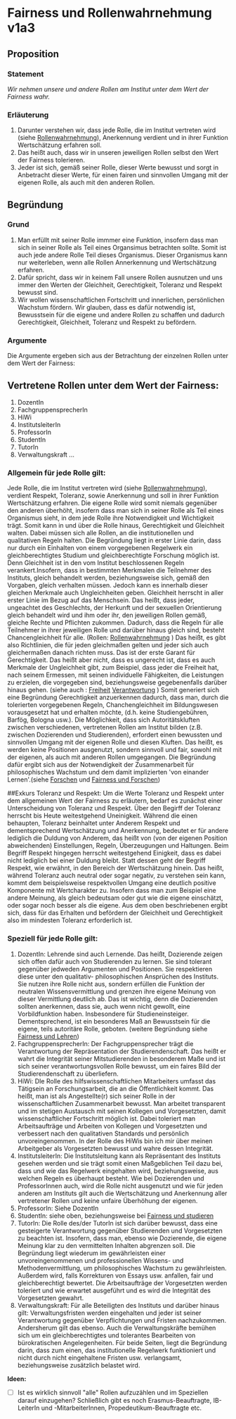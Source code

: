 <!---
   NAME - The NAME of this project is:
ethos

  FILE - The FILENAME of the current file is:
/v1a3.md

  CREATION - This project was CREATED on:
2017-01-28-16:15:00 UTC

  MODIFICATION - This project was last MODIFIED on:
2017-01-28-16:15:00 UTC

  VERSION - The current VERSION of this project is:
<git-commit-hash>-2017-01-28-16:15:00 UTC

  CREATOR(S) - This project was CREATED by:
Michael Czechowski, Martin Maga

  CONTACT - You can CONTACT the creator(s) or developer(s) of this project at:
E-Mail: mail@martinmaga.de

  COPYRIGHT - The COPYRIGHT holder of this project is:
COPYRIGHT (c) 2016 Martin Maga

  LICENSE - This project is LICENSED under the following license:
Martin Maga 2016 CC BY-SA 4.0 https://creativecommons.org

  SUBFILE – This is a SUBFILE! For more INFORMATION on this project go to:
/README.md
--->

# Fairness und Rollenwahrnehmung v1a3

## Proposition
### Statement
*Wir nehmen unsere und andere Rollen am Institut unter dem Wert der Fairness wahr.*

### Erläuterung
1. Darunter verstehen wir, dass jede Rolle, die im Institut vertreten wird (siehe [Rollenwahrnehmung](../actions/a3_roles)), Anerkennung verdient und in ihrer Funktion Wertschätzung erfahren soll.
2. Das heißt auch, dass wir in unseren jeweiligen Rollen selbst den Wert der Fairness tolerieren.
3. Jeder ist sich, gemäß seiner Rolle, dieser Werte bewusst und sorgt in Anbetracht dieser Werte, für einen fairen und sinnvollen Umgang mit der eigenen Rolle, als auch mit den anderen Rollen.

## Begründung
### Grund
1. Man erfüllt mit seiner Rolle immmer eine Funktion, insofern dass man sich in seiner Rolle als Teil eines Organsimus betrachten sollte. Somit ist auch jede andere Rolle Teil dieses Organismus. Dieser Organismus kann nur weiterleben, wenn alle Rollen Annerkennung und Wertschätzung erfahren.
2. Dafür spricht, dass wir in keinem Fall unsere Rollen ausnutzen und uns immer den Werten der Gleichheit, Gerechtigkeit, Toleranz und Respekt bewusst sind.
3. Wir wollen wissenschaftlichen Fortschritt und innerlichen, persönlichen Wachstum fördern. Wir glauben, dass es dafür notwendig ist, Bewusstsein für die eigene und andere Rollen zu schaffen und dadurch Gerechtigkeit, Gleichheit, Toleranz und Respekt zu befördern.

### Argumente

Die Argumente ergeben sich aus der Betrachtung der einzelnen Rollen unter dem Wert der Fairness:

## Vertretene Rollen unter dem Wert der Fairness:

1. DozentIn
2. FachgruppensprecherIn
3. HiWi
4. InstitutsleiterIn
5. ProfessorIn
6. StudentIn
7. TutorIn
8. Verwaltungskraft
...

### Allgemein für jede Rolle gilt:

Jede Rolle, die im Institut vertreten wird (siehe [Rollenwahrnehmung](../contents/actions/a3_roles)), verdient Respekt, Toleranz, sowie Anerkennung und soll in ihrer Funktion Wertschätzung erfahren. Die eigene Rolle wird somit niemals gegenüber den anderen überhöht, insofern dass man sich in seiner Rolle als Teil eines Organismus sieht, in dem jede Rolle ihre Notwendigkeit und Wichtigkeit trägt. Somit kann in und über die Rolle hinaus, Gerechtigkeit und Gleichheit walten. Dabei müssen sich alle Rollen, an die institutionellen und qualitativen Regeln halten. Die Begründung liegt in erster Linie darin, dass nur durch ein Einhalten von einem vorgegebenen Regelwerk ein gleichberechtigtes Studium und gleichberechtigte Forschung möglich ist. Denn Gleichheit ist in den vom Institut beschlossenen Regeln verankert.Insofern, dass in bestimmten Merkmalen die Teilnehmer des Instituts, gleich behandelt werden, beziehungsweise sich, gemäß den Vorgaben, gleich verhalten müssen. Jedoch kann es innerhalb dieser gleichen Merkmale auch Ungleichheiten geben.
Gleichheit herrscht in aller erster Linie im Bezug auf das Menschsein. Das heißt, dass jeder, ungeachtet des Geschlechts, der Herkunft und der sexuellen Orientierung gleich behandelt wird und ihm oder ihr, den jeweiligen Rollen gemäß, gleiche Rechte und Pflichten zukommen. Dadurch, dass die Regeln für alle Teilnehmer in ihrer jeweiligen Rolle und darüber hinaus gleich sind, besteht Chancengleichheit für alle. (Rollen: [Rollenwahrnehmung](../contents/actions/a3_roles.md) )
Das heißt, es gibt also Richtlinien, die für jeden gleichmaßen gelten und jeder sich auch gleichermaßen danach richten muss. Das ist der erste Garant für Gerechtigkeit. Das heißt aber nicht, dass es ungerecht ist, dass es auch Merkmale der Ungleichheit gibt, zum Beispiel, dass jeder die Freiheit hat, nach seinem Ermessen, mit seinen individuelle Fähigkeiten, die Leistungen zu erzielen, die vorgegeben sind, beziehungsweise gegebenenfalls darüber hinaus gehen. (siehe auch : [Freiheit](../contents/values/v2_freedom.md) [Verantwortung](../contents/values/v6_responsibility.md) )
Somit generiert sich eine Begründung Gerechtigkeit anzuerkennen dadurch, dass man, durch die tolerierten vorgegebenen Regeln, Chanchengleichheit im Bildungswesen vorausgesetzt hat und erhalten möchte, (d.h. keine Studiengebühren, Barfög, Bologna usw.).
Die Möglichkeit, dass sich Autoritätskluften zwischen verschiedenen, vertretenen Rollen am Institut bilden (z.B. zwischen Dozierenden und Studierenden), erfordert einen bewussten und sinnvollen Umgang mit der eigenen Rolle und diesen Kluften. Das heißt, es werden keine Positionen ausgenutzt, sondern sinnvoll und fair, sowohl mit der eigenen, als auch mit anderen Rollen umgegangen. Die Begründung dafür ergibt sich aus der Notwendigkeit der Zusammenarbeit für philosophisches Wachstum und dem damit implizierten 'von einander Lernen'.(siehe [Forschen](../contents/actions/a1_research.md) und [Fairness und Forschen](../contents/fields/v1a1.md))

##Exkurs Toleranz und Respekt:
Um die Werte Toleranz und Respekt unter dem allgemeinen Wert der Fairness zu erläutern, bedarf es zunächst einer Unterscheidung von Toleranz und Respekt.
Über den Begirff der Toleranz herrscht bis Heute weitestgehend Uneinigkeit. Während die einen behaupten, Toleranz beinhaltet unter Anderem Respekt und dementsprechend Wertschätzung und Anerkennung, bedeutet er für andere lediglich die Duldung von Anderem, das heißt von (von der eigenen Position abweichenden) Einstellungen, Regeln, Überzeugungen und Haltungen.
Beim Begriff Respekt hingegen herrscht weitestgehend Einigkeit, dass es dabei nicht lediglich bei einer Duldung bleibt. Statt dessen geht der Begriff Respekt, wie erwähnt, in den Bereich der Wertschätzung hinein. Das heißt, während Toleranz auch neutral oder sogar negativ, zu verstehen sein kann, kommt dem beispielsweise respektvollen Umgang eine deutlich positive Komponente mit Wertcharakter zu. Insofern dass man zum Beispiel eine andere Meinung, als gleich bedeutsam oder gut wie die eigene einschätzt, oder sogar noch besser als die eigene.
Aus dem oben beschriebenen ergibt sich, dass für das Erhalten und befördern der Gleichheit und Gerechtigkeit also im mindesten Toleranz erforderlich ist.

### Speziell für jede Rolle gilt:

1. DozentIn: Lehrende sind auch Lernende. Das heißt, Dozierende zeigen sich offen dafür auch von Studierenden zu lernen. Sie sind tolerant gegenüber jedweden Argumenten und Positionen. Sie respektieren diese unter den qualitativ- philosophischen Ansprüchen des Instituts. Sie nutzen ihre Rolle nicht aus, sondern erfüllen die Funktion der neutralen Wissensvermittlung und grenzen ihre eigene Meinung von dieser Vermittlung deutlich ab. Das ist wichtig, denn die Dozierenden sollten anerkennen, dass sie, auch wenn nicht gewollt, eine Vorbildfunktion haben. Insbesondere für Studieneinsteiger. Dementsprechend, ist ein besonderes Maß an Bewusstsein für die eigene, teils autoritäre Rolle, geboten. (weitere Begründung siehe [Fairness und Lehren](../fields/v1a2.md))
2. FachgruppensprecherIn: Der Fachgruppensprecher trägt die Verantwortung der Repräsentation der Studierendenschaft. Das heißt er wahrt die Integrität seiner Mitstudierenden in besonderem Maße und ist sich seiner verantwortungsvollen Rolle bewusst, um ein faires Bild der Studierendenschaft zu überliefern.
3. HiWi: DIe Rolle des hilfswissenschaftlichen Mitarbeiters umfasst das Tätigsein an Forschungsarbeit, die an die Öffentlichkeit kommt. Das heißt, man ist als Angestellte(r) sich seiner Rolle in der wissenschaftlichen Zusammenarbeit bewusst. Man arbeitet transparent und im stetigen Austausch mit seinen Kollegen und Vorgesetzten, damit wissenschaftlicher Fortschritt möglich ist. Dabei toleriert man Arbeitsaufträge und Arbeiten von Kollegen und Vorgesetzten und verbessert nach den qualitativen Standards und persönlich unvoreingenommen. In der Rolle des HiWis bin ich mir über meinen Arbeitgeber als Vorgesetzten bewusst und wahre dessen Integrität.
4. InstitutsleiterIn: Die Institutsleitung kann als Repräsentant des Instituts gesehen werden und sie trägt somit einen Maßgeblichen Teil dazu bei, dass und wie das Regelwerk eingehalten wird, beziehungsweise, aus welchen Regeln es überhaupt besteht. Wie bei Dozierenden und ProfessorInnen auch, wird die Rolle nicht ausgenutzt und wie für jeden anderen am Instituts gilt auch die Wertschätzung und Anerkennung aller vertretener Rollen und keine unfaire Überhöhung der eigenen.
5. ProfessorIn: Siehe DozentIn
6. StudentIn: siehe oben, beziehungsweise bei [Fairness und studieren](./v1a4.md)
7. TutorIn: Die Rolle des/der TutorIn ist sich darüber bewusst, dass eine gesteigerte Verantwortung gegenüber Studierenden und Vorgesetzten zu beachten ist. Insofern, dass man, ebenso wie Dozierende, die eigene Meinung klar zu den vermittelten Inhalten abgrenzen soll. Die Begründung liegt wiederum im gewährleisten einer unvoreingenommenen und professionellen Wissens- und Methodenvermittlung, um philosophisches Wachstum zu gewährleisten. Außerdem wird, falls Korrekturen von Essays usw. anfallen, fair und gleichberechtigt bewertet. Die Arbeitsaufträge der Vorgesetzten werden toleriert und wie erwartet ausgeführt und es wird die Integrität des Vorgesetzten gewahrt.
8. Verwaltungskraft: Für alle Beteiligten des Instituts und darüber hinaus gilt: Verwaltungsfristen werden eingehalten und jeder ist seiner Verantwortung gegenüber Verpflichtungen und Fristen nachzukommen. Andersherum gilt das ebenso. Auch die Verwaltungskräfte bemühen sich um ein gleichberechtigtes und tolerantes Bearbeiten von bürokratischen Angelegenheiten. Für beide Seiten, liegt die Begründung darin, dass zum einen, das institutionelle Regelwerk funktioniert und nicht durch nicht eingehaltene Fristen usw. verlangsamt, beziehungsweise zusätzlich belastet wird.

__Ideen:__
- [ ] Ist es wirklich sinnvoll "alle" Rollen aufzuzählen und im Speziellen darauf einzugehen? Schließlich gibt es noch Erasmus-Beauftragte, IB-LeiterIn und -MitarbeiterInnen, Propedeutikum-Beauftragte etc.
